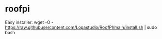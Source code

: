 # roofpi


Easy installer:
wget -O - https://raw.githubusercontent.com/Lopastudio/RoofPI/main/install.sh | sudo bash